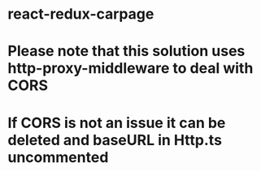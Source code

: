 # react-redux-carpage
# Please note that this solution uses http-proxy-middleware to deal with CORS
# If CORS is not an issue it can be deleted and baseURL in Http.ts uncommented
